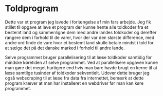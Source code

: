 # Toldprogram
Dette var et program jeg lavede i forlængelse af min fars arbejde. Jeg fik stillet til opgave at lave et program der kunne hente alle toldkoder
fra et bestemt land og sammenligne dem med andre landes toldkoder og derefter rangere dem i forhold til de varer, hvor der var den største difference, med andre ord
finde de vare hvor et bestemt land skulle betale mindst i told for at sælge det på det danske marked i forhold til andre lande.

Selve programmet bruger parallelisering til at læse toldkoder samtidig for mindske køretiden af selve programmet. Ved at parallelisere opgaven kunne man 
gøre det meget hurtigere end hvis man bare havde brugt en kerne til at læse samtlige tusinder af toldkoder sekventielt. Udover dette bruger jeg også webscraping til at læse fra data fra internettet, bemærk at dette program kræver at man har installeret en webdriver før man kan køre programmet. 
